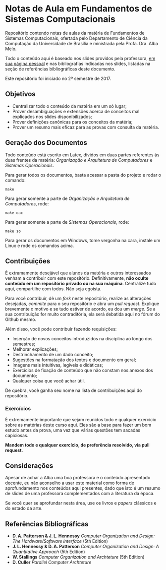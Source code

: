 # Notas de Aula em Fundamentos de Sistemas Computacionais

Repositório contendo notas de aulas da matéria de Fundamentos de Sistemas Computacionais, ofertada pelo Departamento de Ciência da Computação da Universidade de Brasília e ministrada pela Profa. Dra. Alba Melo.

Todo o conteúdo aqui é baseado nos slides providos pela professora, [em sua página pessoal](http://www.cic.unb.br/~albamm/) e nas bibliografias indicadas nos slides, listadas na seção de referências bibliográficas deste documento.

Este repositório foi iniciado no 2º semestre de 2017.

## Objetivos

* Centralizar todo o conteúdo da matéria em um só lugar;
* Prover desambiguações e extensões acerca de conceitos mal explicados nos slides disponibilizados;
* Prover definições canônicas para os conceitos da matéria;
* Prover um resumo mais eficaz para as provas com consulta da matéria.

## Geração dos Documentos

Todo conteúdo está escrito em Latex, dividos em duas partes referentes às duas frentes da matéria: _Organização e Arquitetura de Computadores_ e _Sistemas Operacionais_.

Para gerar todos os documentos, basta acessar a pasta do projeto e rodar o comando:

```
make
```

Para gerar somente a parte de _Organização e Arquitetura de Computadores_, rode:

```
make oac
```

Para gerar somente a parte de _Sistemas Operacionais_, rode:

```
make so
```

Para gerar os documentos em Windows, tome vergonha na cara, instale um Linux e rode os comandos acima.

## Contribuições
É extramamente desejável que alunos da matéria e outros interessados venham a contribuir com este repositório. Definitivamente, **não oculte conteúdo em um repositório privado ou na sua máquina**. Centralize tudo aqui, compartilhe com todos. Não seja egoísta.

Para você contribuir, dê um _fork_ neste repositório, realize as alterações desejadas, _commite_ para o seu repositório e abra um _pull request_. Explique brevemente o motivo e se tudo estiver de acordo, eu dou um _merge_. Se a sua contribuição for muito contraditória, ela será debatida aqui no fórum do Github mesmo.

Além disso, você pode contribuir fazendo requisições:

* Inserção de novos conceitos introduzidos na disciplina ao longo dos semestres;
* Melhorar explicações;
* Destrinchamento de um dado conceito;
* Sugestões na formatação dos textos e documento em geral;
* Imagens mais intuitivas, legíveis e didáticas;
* Exercícios de fixação de conteúdo que não constam nos anexos dos documento;
* Qualquer coisa que você achar útil.

De quebra, você ganha seu nome na lista de contribuições aqui do repositório.

### Exercícios
É extremamente importante que sejam reunidos todo e qualquer exercício sobre as matérias deste curso aqui. Eles são a base para fazer um bom estudo antes da prova, uma vez que várias questões tem sacadas capiciosas.

**Mandem todo e qualquer exercício, de preferência resolvido, via pull request.**

## Considerações

Apesar de achar a Alba uma boa professora e o conteúdo apresentado decente, eu não aconselho a usar este material como forma de aprofundamento nos conteúdos aqui presentes, dado que isto é um resumo de slides de uma professora complementados com a literatura da época.

Se você quer se aprofundar nesta área, use os livros e _papers_ clássicos e do estado da arte.


## Referências Bibliográficas
* **D. A. Patterson & J. L. Hennessy** _Computer Organization and Design: The Hardware/Software Interface_ (5th Edition)
* **J. L. Hennessy & D. A. Patterson** _Computer Organization and Design: A Quantitative Approach_ (5th Edition)
* **W. Stallings** _Computer Organization and Archteture_ (5th Edition)
* **D. Culler** _Parallel Computer Archteture_
